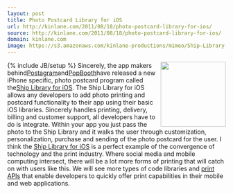 ```yaml
---
layout: post
title: Photo Postcard Library for iOS
url: http://kinlane.com/2011/08/18/photo-postcard-library-for-ios/
source: http://kinlane.com/2011/08/18/photo-postcard-library-for-ios/
domain: kinlane.com
image: https://s3.amazonaws.com/kinlane-productions/mimeo/Ship-Library-for-iOS.png
---
```

{% include JB/setup %}<img class="c1" src="https://s3.amazonaws.com/kinlane-productions/mimeo/Ship-Library-for-iOS.png" alt="" width="150" align="right" /> Sincerely, the app makers behind<a title="Postagram" href="http://postagramapp.com/download">Postagram</a>and<a title="PopBooth" href="http://popbooth.com/download">PopBooth</a>have released a new iPhone specific, photo postcard program called the<a title="Ship Library for iOS" href="http://dev.sincerely.com/">Ship Library for iOS</a>. The Ship Library for iOS allows any developers to add photo printing and postcard functionality to their app using their basic iOS libraries. Sincerely handles printing, delivery, billing and customer support, all developers have to do is integrate. Within your app you just pass the photo to the Ship Library and it walks the user through customization, personalization, purchase and sending of the photo postcard for the user. I think the <a title="Ship Library for iOS" href="http://dev.sincerely.com/">Ship Library for iOS</a> is a perfect example of the convergence of technology and the print industry. Where social media and mobile computing intersect, there will be a lot more forms of printing that will catch on with users like this. We will see more types of code libraries and <a title="print APIs" href="http://developer.mimeo.com">print APIs</a> that enable developers to quickly offer print capabilities in their mobile and web applications.